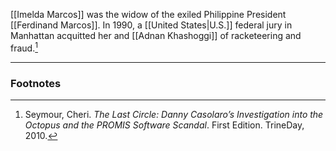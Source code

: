 [[Imelda Marcos]] was the widow of the exiled Philippine President [[Ferdinand Marcos]]. In 1990, a [[United States|U.S.]] federal jury in Manhattan acquitted her and [[Adnan Khashoggi]] of racketeering and fraud.[^1]

---
### Footnotes

[^1]: Seymour, Cheri. *The Last Circle: Danny Casolaro’s Investigation into the Octopus and the PROMIS Software Scandal*. First Edition. TrineDay, 2010.